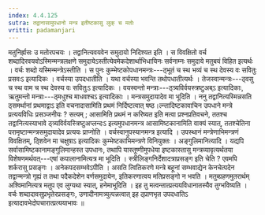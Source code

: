 ```yaml
---
index: 4.4.125
sutra: तद्वानासामुपधानो मन्त्र इतीष्टकासु लुक् च मतोः
vritti: padamanjari
---
```


 मतुनिर्ह्रासः उ मतोरपचयः । तद्वानित्यवयवेन समुदायो निदिश्यत इति । स विवक्षितो वर्च शब्दादिरवयवोऽस्मिन्मन्त्रलक्षणे समुदायेऽस्तीत्येवमेकदेशार्थाभिधायिनः सर्वनाम्नः समुदाये मतुबयं विहित इत्यर्थः । वर्चः शब्दो यस्मिन्मन्त्रेऽस्तीति । स पुनः कुम्भेष्टकोपधानमन्त्रः---ठ्भूतं च स्थ भव्यं च स्थ देवस्य वः सवितुः प्रसवःऽ इत्यादिकः । वर्चस्या उपदधातीति । यथा वर्चस्या भवन्ति तथोपधातीत्यर्थः । तेजस्वान्मन्त्रः---ठ्वसु च स्थ वाम च स्थ देवस्य वः सवितुःऽ इत्यादिकः । वयस्वन्तो मन्त्राः---ठ्त्र्यविर्वयस्त्रष्टुअब्ऽ इत्यादिकाः, ऋतुमन्तो मन्त्राः---ठ्मधुश्च माधवश्चऽ इत्यादिकाः । मन्त्रसमुदायादेव मा भूदिति । ननु तद्वानित्यस्मिन्नसति ठ्समर्थानां प्रथमाद्वाऽ इति वचनादासामिति प्रथमं निर्दिष्टत्वात् षष्ठ।ल्न्तादिष्टकावाचिन उपधाने मन्त्रे प्रत्ययविधिः प्रसञ्जनीयः ? सत्यम् ; आसामिति प्रथमं न करिष्यत इति मत्वा प्रश्नप्रतिवचने, ततश्च तद्वानित्यस्याभावे ठ्त्र्यविर्वयस्त्रिष्टुअप्लन्दःऽ इत्यमुपधानमन्त्र आसामिष्टकानामिति वाक्यं स्यात्, ततश्चेतिना परामृष्टान्मन्त्रसमुदायादेव प्रत्ययः प्राप्नोति । वर्चस्वानुपस्यानमन्त्र इत्यादि । उपस्थानं मन्त्रेणाभिमन्त्रणं विवक्षितम्, ठ्शिवेन मा चक्षुषाऽ इत्यादिकः कुम्भेष्टकाभिमन्त्रणे विनियुक्तः । अङ्गुलिमानित्यादि । यद्यपि सर्वासामिष्टकानामङ्गुलिमान्हस्त उपधानः, तथापि यास्तूष्णीमुपधेया इष्टकास्तासु मन्त्रव्यावृत्यर्थतया विशेषणमर्थवत्---एषां कपालानामित्यत्र मा भूदिति । स्त्रीलिङ्गनिर्देशादत्राप्रसङ्ग इति चेति ? एवमपि शर्करासु प्रसङ्गः । अनेकपदसम्भवेऽपीति । असति त्वितिकरणे मन्त्रे बहूनां सम्भवाद्येन केनचेत्पदेन तद्वान्मन्त्रो गृह्यं त तथा पदैकदेशेन वर्णसमुदायेन, इतिकरणात्वय मतिप्रसङ्गो न भवति । मतुब्ग्रहणमुतरार्थम् अश्विमानित्यत्र मतुप एव लुग्यथा स्यात्, हनेमाभूदिति । इह तु मत्वन्तात्प्रत्ययविधानातस्यैव तुग्भविष्यति । वर्चः शब्दादावसुप्रभृतेरप्रसङ्गः, उणादीनामत्र्युत्पन्नत्वात् इह ठ्प्राणभृत उपदधातिऽ इत्यादावभेदोपचारात्प्रत्ययाभावः ॥